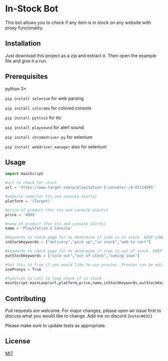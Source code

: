 # In-Stock Bot

This bot allows you to check if any item is in stock on any website with proxy funcionality.

## Installation

Just download this project as a zip and extract it. Then open the example file and give it a run.

## Prerequisites
python 3+

`pip install selenium` for web parsing

`pip install colorama` for colored console

`pip install pyttsx3` for tts

`pip install playsound` for alert sound

`pip install chromedriver-py` for selenium

`pip install webdriver_manager` also for selenium


## Usage

```python
import mainScript

#url to check for stock
url = 'https://www.target.com/p/playstation-5-console/-/A-81114595'

#website name(for tts and console alerts)
platform = '(Target)'

#price of product (for tts and console alerts)
price = '499$'

#name of product (for tts and console alerts)
name = 'PlayStation 5 Console'

#keywords to check page for to determine if item is in stock  KEEP LOWERCASE
inStockKeywords = ["delivery","pick up","in stock","add to cart"]

#keywords to check page for to determine if item is out of stock  KEEP LOWERCASE
outStockKeywords = ["sold out","out of stock","coming soon"]

#Set this to True if you would like to use proxies. Proxies can be edited in the proxys.txt file.
useProxys = True

#function to call to loop check if in stock
mainScript.mainLoop(url,platform,price,name,inStockKeywords,outStockKeywords,useProxys)
```

## Contributing
Pull requests are welcome. For major changes, please open an issue first to discuss what you would like to change. Add me on discord `Zexter#0323`

Please make sure to update tests as appropriate.

## License
[MIT](https://choosealicense.com/licenses/mit/)

